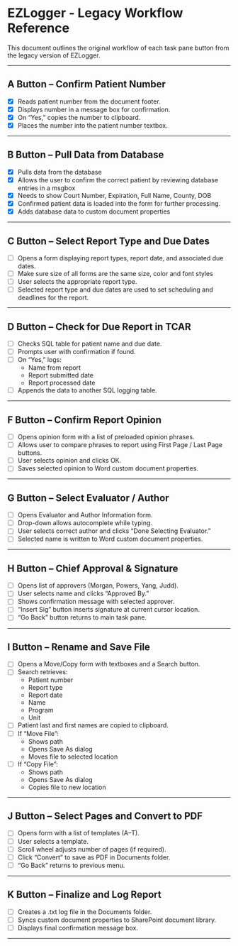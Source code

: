 # EZLogger - Legacy Workflow Reference

This document outlines the original workflow of each task pane button from the legacy version of EZLogger.

---

## A Button – Confirm Patient Number

- [X] Reads patient number from the document footer.
- [X] Displays number in a message box for confirmation.
- [X] On “Yes,” copies the number to clipboard.
- [X] Places the number into the patient number textbox.

---

## B Button – Pull Data from Database

- [X] Pulls data from the database
- [X] Allows the user to confirm the correct patient by reviewing database entries in a msgbox
- [X] Needs to show Court Number, Expiration, Full Name, County, DOB
- [X] Confirmed patient data is loaded into the form for further processing.
- [X] Adds database data to custom document properties

---

## C Button – Select Report Type and Due Dates

- [ ] Opens a form displaying report types, report date, and associated due dates.
- [ ] Make sure size of all forms are the same size, color and font styles
- [ ] User selects the appropriate report type.
- [ ] Selected report type and due dates are used to set scheduling and deadlines for the report.

---

## D Button – Check for Due Report in TCAR

- [ ] Checks SQL table for patient name and due date.
- [ ] Prompts user with confirmation if found.
- [ ] On “Yes,” logs:
  - Name from report
  - Report submitted date
  - Report processed date
- [ ] Appends the data to another SQL logging table.

---

## F Button – Confirm Report Opinion

- [ ] Opens opinion form with a list of preloaded opinion phrases.
- [ ] Allows user to compare phrases to report using First Page / Last Page buttons.
- [ ] User selects opinion and clicks OK.
- [ ] Saves selected opinion to Word custom document properties.

---

## G Button – Select Evaluator / Author

- [ ] Opens Evaluator and Author Information form.
- [ ] Drop-down allows autocomplete while typing.
- [ ] User selects correct author and clicks “Done Selecting Evaluator.”
- [ ] Selected name is written to Word custom document properties.

---

## H Button – Chief Approval & Signature

- [ ] Opens list of approvers (Morgan, Powers, Yang, Judd).
- [ ] User selects name and clicks “Approved By.”
- [ ] Shows confirmation message with selected approver.
- [ ] “Insert Sig” button inserts signature at current cursor location.
- [ ] “Go Back” button returns to main task pane.

---

## I Button – Rename and Save File

- [ ] Opens a Move/Copy form with textboxes and a Search button.
- [ ] Search retrieves:
  - Patient number
  - Report type
  - Report date
  - Name
  - Program
  - Unit
- [ ] Patient last and first names are copied to clipboard.
- [ ] If “Move File”:
  - Shows path
  - Opens Save As dialog
  - Moves file to selected location
- [ ] If “Copy File”:
  - Shows path
  - Opens Save As dialog
  - Copies file to new location

---

## J Button – Select Pages and Convert to PDF

- [ ] Opens form with a list of templates (A–T).
- [ ] User selects a template.
- [ ] Scroll wheel adjusts number of pages (if required).
- [ ] Click “Convert” to save as PDF in Documents folder.
- [ ] “Go Back” returns to previous menu.

---

## K Button – Finalize and Log Report

- [ ] Creates a .txt log file in the Documents folder.
- [ ] Syncs custom document properties to SharePoint document library.
- [ ] Displays final confirmation message box.

---
